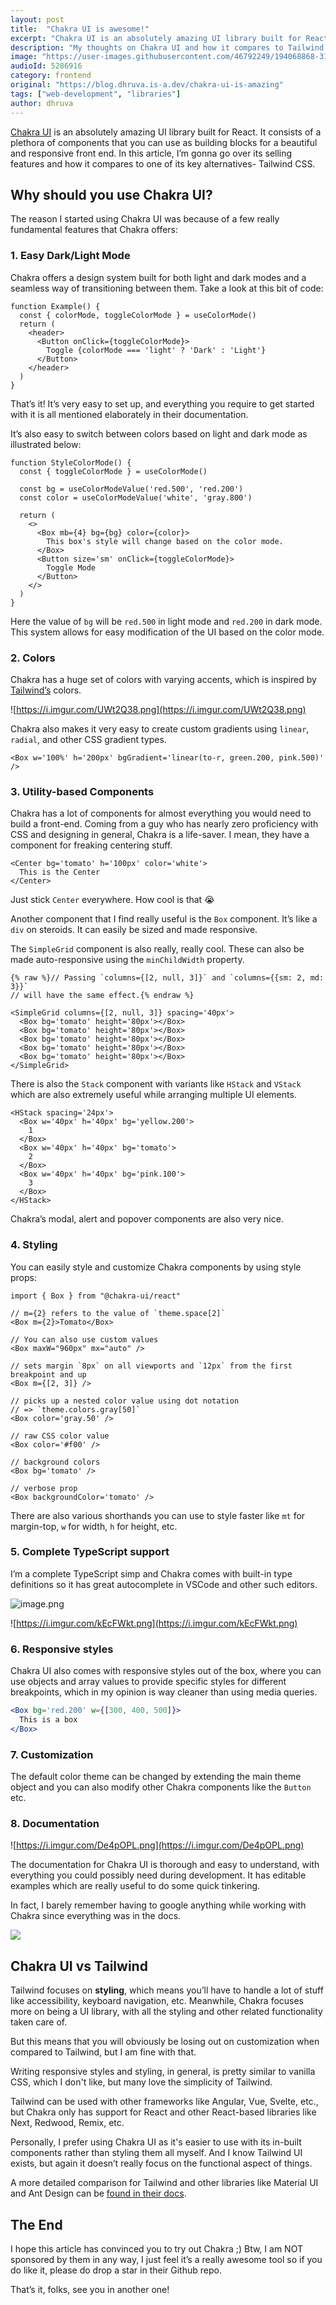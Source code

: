 ```yaml
---
layout: post
title:  "Chakra UI is awesome!"
excerpt: "Chakra UI is an absolutely amazing UI library built for React. It consists of a plethora of components that you can use as building blocks for a beautiful and responsive front end."
description: "My thoughts on Chakra UI and how it compares to Tailwind."
image: "https://user-images.githubusercontent.com/46792249/194068868-31884742-ea9c-428e-8f57-3de2ea6dc8e9.png"
audioId: 5286916
category: frontend
original: "https://blog.dhruva.is-a.dev/chakra-ui-is-amazing"
tags: ["web-development", "libraries"]
author: dhruva
---
```


[Chakra UI](https://chakra-ui.com/) is an absolutely amazing UI library built for React. It consists of a plethora of components that you can use as building blocks for a beautiful and responsive front end. In this article, I’m gonna go over its selling features and how it compares to one of its key alternatives- Tailwind CSS.

## Why should you use Chakra UI?

The reason I started using Chakra UI was because of a few really fundamental features that Chakra offers:

### 1. Easy Dark/Light Mode

Chakra offers a design system built for both light and dark modes and a seamless way of transitioning between them. Take a look at this bit of code:

```tsx
function Example() {
  const { colorMode, toggleColorMode } = useColorMode()
  return (
    <header>
      <Button onClick={toggleColorMode}>
        Toggle {colorMode === 'light' ? 'Dark' : 'Light'}
      </Button>
    </header>
  )
}
```

That’s it! It’s very easy to set up, and everything you require to get started with it is all mentioned elaborately in their documentation.

It’s also easy to switch between colors based on light and dark mode as illustrated below:

```tsx
function StyleColorMode() {
  const { toggleColorMode } = useColorMode()

  const bg = useColorModeValue('red.500', 'red.200')
  const color = useColorModeValue('white', 'gray.800')

  return (
    <>
      <Box mb={4} bg={bg} color={color}>
        This box's style will change based on the color mode.
      </Box>
      <Button size='sm' onClick={toggleColorMode}>
        Toggle Mode
      </Button>
    </>
  )
}
```

Here the value of `bg` will be `red.500` in light mode and `red.200` in dark mode. This system allows for easy modification of the UI based on the color mode.

### 2. Colors

Chakra has a huge set of colors with varying accents, which is inspired by [Tailwind’s](https://tailwindcss.com) colors.

![https://i.imgur.com/UWt2Q38.png](https://i.imgur.com/UWt2Q38.png)

Chakra also makes it very easy to create custom gradients using `linear`, `radial`, and other CSS gradient types.

```tsx
<Box w='100%' h='200px' bgGradient='linear(to-r, green.200, pink.500)' />
```

### 3. Utility-based Components

Chakra has a lot of components for almost everything you would need to build a front-end. Coming from a guy who has nearly zero proficiency with CSS and designing in general, Chakra is a life-saver. I mean, they have a component for freaking centering stuff.

```tsx
<Center bg='tomato' h='100px' color='white'>
  This is the Center
</Center>
```

Just stick `Center` everywhere. How cool is that 😭

Another component that I find really useful is the `Box` component. It’s like a `div` on steroids. It can easily be sized and made responsive. 

The `SimpleGrid` component is also really, really cool. These can also be made auto-responsive using the `minChildWidth` property.

```tsx
{% raw %}// Passing `columns={[2, null, 3]}` and `columns={{sm: 2, md: 3}}`
// will have the same effect.{% endraw %}

<SimpleGrid columns={[2, null, 3]} spacing='40px'>
  <Box bg='tomato' height='80px'></Box>
  <Box bg='tomato' height='80px'></Box>
  <Box bg='tomato' height='80px'></Box>
  <Box bg='tomato' height='80px'></Box>
  <Box bg='tomato' height='80px'></Box>
</SimpleGrid>
```

There is also the `Stack` component with variants like `HStack` and `VStack` which are also extremely useful while arranging multiple UI elements.

```tsx
<HStack spacing='24px'>
  <Box w='40px' h='40px' bg='yellow.200'>
    1
  </Box>
  <Box w='40px' h='40px' bg='tomato'>
    2
  </Box>
  <Box w='40px' h='40px' bg='pink.100'>
    3
  </Box>
</HStack>
```

Chakra’s modal, alert and popover components are also very nice.

### 4. Styling

You can easily style and customize Chakra components by using style props:

```tsx
import { Box } from "@chakra-ui/react"

// m={2} refers to the value of `theme.space[2]`
<Box m={2}>Tomato</Box>

// You can also use custom values
<Box maxW="960px" mx="auto" />

// sets margin `8px` on all viewports and `12px` from the first breakpoint and up
<Box m={[2, 3]} />

// picks up a nested color value using dot notation
// => `theme.colors.gray[50]`
<Box color='gray.50' />

// raw CSS color value
<Box color='#f00' />

// background colors
<Box bg='tomato' />

// verbose prop
<Box backgroundColor='tomato' />
```

There are also various shorthands you can use to style faster like `mt` for margin-top, `w` for width, `h` for height, etc.

### 5. Complete TypeScript support

I’m a complete TypeScript simp and Chakra comes with built-in type definitions so it has great autocomplete in VSCode and other such editors.

![image.png](https://cdn.hashnode.com/res/hashnode/image/upload/v1664782123605/i99hnESZd.png)

![https://i.imgur.com/kEcFWkt.png](https://i.imgur.com/kEcFWkt.png)

### 6. Responsive styles

Chakra UI also comes with responsive styles out of the box, where you can use objects and array values to provide specific styles for different breakpoints, which in my opinion is way cleaner than using media queries.

```jsx
<Box bg='red.200' w={[300, 400, 500]}>
  This is a box
</Box>
```

### 7. Customization

The default color theme can be changed by extending the main theme object and you can also modify other Chakra components like the `Button` etc.

### 8. Documentation

![https://i.imgur.com/De4pOPL.png](https://i.imgur.com/De4pOPL.png)

The documentation for Chakra UI is thorough and easy to understand, with everything you could possibly need during development. It has editable examples which are really useful to do some quick tinkering.

In fact, I barely remember having to google anything while working with Chakra since everything was in the docs.

![](https://i.imgur.com/i334l12.png)

## Chakra UI vs Tailwind

Tailwind focuses on **styling**, which means you’ll have to handle a lot of stuff like accessibility, keyboard navigation, etc. Meanwhile, Chakra focuses more on being a UI library, with all the styling and other related functionality taken care of.

But this means that you will obviously be losing out on customization when compared to Tailwind, but I am fine with that.

Writing responsive styles and styling, in general, is pretty similar to vanilla CSS, which I don't like, but many love the simplicity of Tailwind.

Tailwind can be used with other frameworks like Angular, Vue, Svelte, etc., but Chakra only has support for React and other React-based libraries like Next, Redwood, Remix, etc.

Personally, I prefer using Chakra UI as it's easier to use with its in-built components rather than styling them all myself. And I know Tailwind UI exists, but again it doesn’t really focus on the functional aspect of things. 

A more detailed comparison for Tailwind and other libraries like Material UI and Ant Design can be [found in their docs](https://chakra-ui.com/getting-started/comparison).

## The End

I hope this article has convinced you to try out Chakra ;) Btw, I am NOT sponsored by them in any way, I just feel it’s a really awesome tool so if you do like it, please do drop a star in their Github repo.

That’s it, folks, see you in another one!
